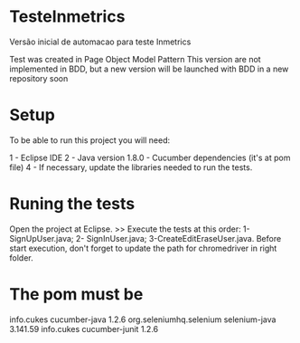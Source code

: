 # TesteInmetrics
Versão inicial de automacao para teste Inmetrics


Test was created in Page Object Model Pattern
This version are not implemented in BDD, but a new version will be launched with BDD in a new repository soon

# Setup

To be able to run this project you will need:

1 - Eclipse IDE 2 - Java version 1.8.0 - Cucumber dependencies (it's at pom file) 4 - If necessary, update the libraries needed to run the tests.

# Runing the tests

Open the project at Eclipse. >> Execute the tests at this order: 1- SignUpUser.java; 2- SignInUser.java; 3-CreateEditEraseUser.java. Before start execution, don't forget to update the path for chromedriver in right folder.

# The pom must be


  <dependencies>
  	<dependency>
  		<groupId>info.cukes</groupId>
  		<artifactId>cucumber-java</artifactId>
  		<version>1.2.6</version>
  	</dependency>
  	<dependency>
  		<groupId>org.seleniumhq.selenium</groupId>
  		<artifactId>selenium-java</artifactId>
  		<version>3.141.59</version>
  	</dependency>
  	<dependency>
  		<groupId>info.cukes</groupId>
  		<artifactId>cucumber-junit</artifactId>
  		<version>1.2.6</version>
  	</dependency>
  </dependencies>

